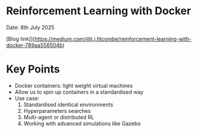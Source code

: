 # Reinforcement Learning with Docker

Date: 8th July 2025

[Blog link]](https://medium.com/@t.j.titcombe/reinforcement-learning-with-docker-789aa556504b)

# Key Points
* Docker containers: light weight virtual machines
* Allow us to spin up containers in a standardised way
* Use case:
  1. Standardised identical environments
  2. Hyperparameters searches
  3. Multi-agent or distributed RL
  4. Working with advanced simulations like Gazebo